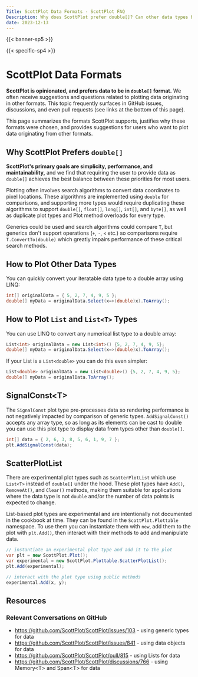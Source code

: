 ```yaml
---
Title: ScottPlot Data Formats - ScottPlot FAQ
Description: Why does ScottPlot prefer double[]? Can other data types be used?
date: 2023-12-13
---
```


{{< banner-sp5 >}}

{{< specific-sp4 >}}

# ScottPlot Data Formats

**ScottPlot is opinionated, and prefers data to be in `double[]` format.** We often receive suggestions and questions related to plotting data originating in other formats. This topic frequently surfaces in GitHub issues, discussions, and even pull requests (see links at the bottom of this page). 

This page summarizes the formats ScottPlot supports, justifies why these formats were chosen, and provides suggestions for users who want to plot data originating from other formats.

## Why ScottPlot Prefers `double[]`

**ScottPlot's primary goals are simplicity, performance, and maintainability,** and we find that requiring the user to provide data as `double[]` achieves the best balance between these priorities for most users.

Plotting often involves search algorithms to convert data coordinates to pixel locations. These algorithms are implemented using `double` for comparisons, and supporting more types would require duplicating these algorithms to support `double[]`, `float[]`, `long[]`, `int[]`, and `byte[]`, as well as duplicate plot types and Plot method overloads for every type. 

Generics could be used and search algorithms could compare `T`, but generics don't support operations (`+`, `-`, `<` etc.) so comparisons require `T.ConvertTo(double)` which greatly impairs performance of these critical search methods.

## How to Plot Other Data Types

You can quickly convert your iteratable data type to a double array using LINQ:

```cs
int[] originalData = { 5, 2, 7, 4, 9, 5 };
double[] myData = originalData.Select(x=>(double)x).ToArray();
```

## How to Plot `List` and `List<T>` Types

You can use LINQ to convert any numerical list type to a double array:

```cs
List<int> originalData = new List<int>() {5, 2, 7, 4, 9, 5};
double[] myData = originalData.Select(x=>(double)x).ToArray();
```

If your List is a `List<double>` you can do this even simpler:

```cs
List<double> originalData = new List<double>() {5, 2, 7, 4, 9, 5};
double[] myData = originalData.ToArray();
```

## SignalConst&lt;T&gt;

The `SignalConst` plot type pre-processes data so rendering performance is not negatively impacted by comparison of generic types. `AddSignalConst()` accepts any array type, so as long as its elements can be cast to double you can use this plot type to display data from types other than `double[]`.

```cs
int[] data = { 2, 6, 3, 8, 5, 6, 1, 9, 7 };
plt.AddSignalConst(data);
```

## ScatterPlotList

There are experimental plot types such as `ScatterPlotList` which use `List<T>` instead of `double[]` under the hood. These plot types have `Add()`, `RemoveAt()`, and `Clear()` methods, making them suitable for applications where the data type is not `double` and/or the number of data points is expected to change.

List-based plot types are experimental and are intentionally not documented in the cookbook at time. They can be found in the `ScottPlot.Plottable` namespace. To use them you can instantiate them with `new`, add them to the plot with `plt.Add()`, then interact with their methods to add and manipulate data.

```cs
// instantiate an experimental plot type and add it to the plot
var plt = new ScottPlot.Plot();
var experimental = new ScottPlot.Plottable.ScatterPlotList();
plt.Add(experimental);

// interact with the plot type using public methods
experimental.Add(x, y);
```

## Resources

### Relevant Conversations on GitHub
* https://github.com/ScottPlot/ScottPlot/issues/103 - using generic types for data
* https://github.com/ScottPlot/ScottPlot/issues/841 - using data objects for data
* https://github.com/ScottPlot/ScottPlot/pull/815 - using Lists for data
* https://github.com/ScottPlot/ScottPlot/discussions/766 - using Memory&lt;T&gt; and Span&lt;T&gt; for data
